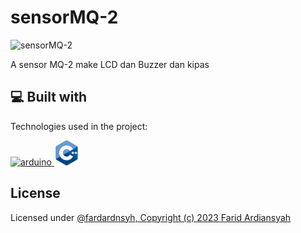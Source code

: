 # sensorMQ-2
![sensorMQ-2](https://socialify.git.ci/fardardnsyh/sensorMQ-2/image?language=1&owner=1&name=1&stargazers=1&theme=Light)
<p id="description">A sensor MQ-2 make LCD dan Buzzer dan kipas


<h2>💻 Built with</h2>
Technologies used in the project:
<p align="left"> <a href="https://www.arduino.cc/" target="blank" rel="noreferrer"> <img src="https://cdn.worldvectorlogo.com/logos/arduino-1.svg" alt="arduino" width="40" height="40"/> </a> <a 
href="https://www.w3schools.com/cpp/" target="_blank" rel="noreferrer"> <img src="https://raw.githubusercontent.com/devicons/devicon/master/icons/cplusplus/cplusplus-original.svg" alt="cplusplus" width="40" height="40"/> </a> </p>


## License
Licensed under [@fardardnsyh, Copyright (c) 2023 Farid Ardiansyah](./LICENSE)



